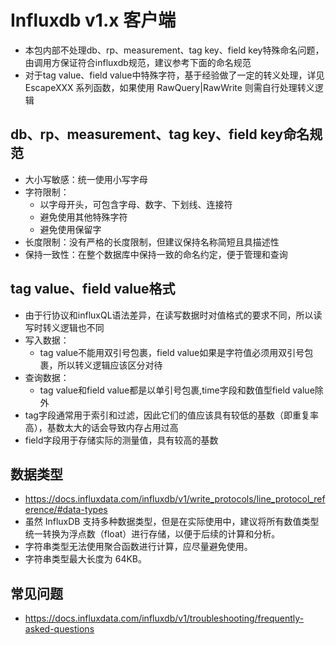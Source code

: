 # Influxdb v1.x 客户端
* 本包内部不处理db、rp、measurement、tag key、field key特殊命名问题，由调用方保证符合influxdb规范，建议参考下面的命名规范
* 对于tag value、field value中特殊字符，基于经验做了一定的转义处理，详见 EscapeXXX 系列函数，如果使用 RawQuery|RawWrite 则需自行处理转义逻辑

## db、rp、measurement、tag key、field key命名规范
- 大小写敏感：统一使用小写字母
- 字符限制：
  - 以字母开头，可包含字母、数字、下划线、连接符
  - 避免使用其他特殊字符
  - 避免使用保留字
- 长度限制：没有严格的长度限制，但建议保持名称简短且具描述性
- 保持一致性：在整个数据库中保持一致的命名约定，便于管理和查询

## tag value、field value格式
- 由于行协议和influxQL语法差异，在读写数据时对值格式的要求不同，所以读写时转义逻辑也不同
- 写入数据：
  - tag value不能用双引号包裹，field value如果是字符值必须用双引号包裹，所以转义逻辑应该区分对待
- 查询数据：
  - tag value和field value都是以单引号包裹,time字段和数值型field value除外
- tag字段通常用于索引和过滤，因此它们的值应该具有较低的基数（即重复率高），基数太大的话会导致内存占用过高
- field字段用于存储实际的测量值，具有较高的基数

## 数据类型
* https://docs.influxdata.com/influxdb/v1/write_protocols/line_protocol_reference/#data-types
* 虽然 InfluxDB 支持多种数据类型，但是在实际使用中，建议将所有数值类型统一转换为浮点数（float）进行存储，以便于后续的计算和分析。
* 字符串类型无法使用聚合函数进行计算，应尽量避免使用。
* 字符串类型最大长度为 64KB。

## 常见问题
* https://docs.influxdata.com/influxdb/v1/troubleshooting/frequently-asked-questions
